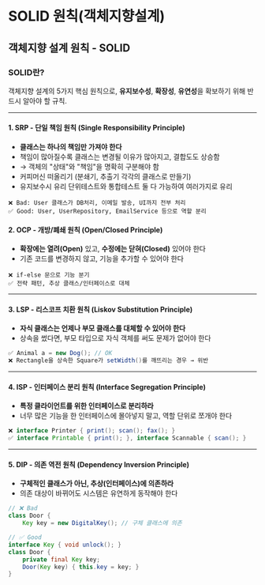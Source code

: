# SOLID 원칙(객체지향설계)

## 객체지향 설계 원칙 - SOLID

### SOLID란?

객체지향 설계의 5가지 핵심 원칙으로, **유지보수성**, **확장성**, **유연성**을 확보하기 위해 반드시 알아야 할 규칙.

***

#### 1. SRP - 단일 책임 원칙 (Single Responsibility Principle)

* **클래스는 하나의 책임만 가져야 한다**
* 책임이 많아질수록 클래스는 변경될 이유가 많아지고, 결합도도 상승함
* → 객체의 "상태"와 "책임"을 명확히 구분해야 함
* 커피머신 떠올리기 (분쇄기, 추출기 각각의 클래스로 만들기)
* 유지보수시 유리 단위테스트와 통합테스트 둘 다 가능하여 여러가지로 유리

```
❌ Bad: User 클래스가 DB처리, 이메일 발송, UI까지 전부 처리
✅ Good: User, UserRepository, EmailService 등으로 역할 분리
```

#### 2. OCP - 개방/폐쇄 원칙 (Open/Closed Principle)

* **확장에는 열려(Open)** 있고, **수정에는 닫혀(Closed)** 있어야 한다
* 기존 코드를 변경하지 않고, 기능을 추가할 수 있어야 한다

```
❌ if-else 문으로 기능 분기
✅ 전략 패턴, 추상 클래스/인터페이스로 대체
```

***

#### 3. LSP - 리스코프 치환 원칙 (Liskov Substitution Principle)

* **자식 클래스는 언제나 부모 클래스를 대체할 수 있어야 한다**
* 상속을 썼다면, 부모 타입으로 자식 객체를 써도 문제가 없어야 한다

```java
✅ Animal a = new Dog(); // OK
❌ Rectangle을 상속한 Square가 setWidth()를 깨뜨리는 경우 → 위반
```

***

#### 4. ISP - 인터페이스 분리 원칙 (Interface Segregation Principle)

* **특정 클라이언트를 위한 인터페이스로 분리하라**
* 너무 많은 기능을 한 인터페이스에 몰아넣지 말고, 역할 단위로 쪼개야 한다

```java
❌ interface Printer { print(); scan(); fax(); }  
✅ interface Printable { print(); }, interface Scannable { scan(); }
```

***

#### 5. DIP - 의존 역전 원칙 (Dependency Inversion Principle)

* **구체적인 클래스가 아닌, 추상(인터페이스)에 의존하라**
* 의존 대상이 바뀌어도 시스템은 유연하게 동작해야 한다

```java
// ❌ Bad
class Door {
    Key key = new DigitalKey(); // 구체 클래스에 의존

// ✅ Good
interface Key { void unlock(); }
class Door {
    private final Key key;
    Door(Key key) { this.key = key; }
}
```

